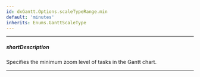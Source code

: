 ```yaml
---
id: dxGantt.Options.scaleTypeRange.min
default: 'minutes'
inherits: Enums.GanttScaleType
---
```

---
##### shortDescription
Specifies the minimum zoom level of tasks in the Gantt chart.

---
